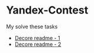 # Yandex-Contest
My solve these tasks

- [Decore readme - 1](https://help.github.com/en/github/writing-on-github/basic-writing-and-formatting-syntax#quoting-text)
- [Decore readme - 2](https://guides.github.com/features/mastering-markdown/)
